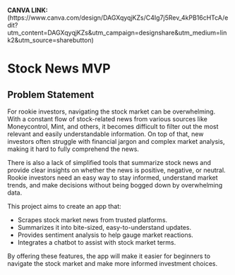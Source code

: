 <!DOCTYPE html>
<html lang="en">
<head>
    <meta charset="UTF-8">
    <meta name="viewport" content="width=device-width, initial-scale=1.0">
    
</head>
<body>
<p><b>CANVA LINK: </b>(https://www.canva.com/design/DAGXqyqjKZs/C4Ig7j5Rev_4kPB16cHTcA/edit?utm_content=DAGXqyqjKZs&utm_campaign=designshare&utm_medium=link2&utm_source=sharebutton)</p>

<h1>Stock News MVP</h1>

 <h2>Problem Statement</h2>

<p>For rookie investors, navigating the stock market can be overwhelming. With a constant flow of stock-related news from various sources like Moneycontrol, Mint, and others, it becomes difficult to filter out the most relevant and easily understandable information. On top of that, new investors often struggle with financial jargon and complex market analysis, making it hard to fully comprehend the news.</p>

 <p>There is also a lack of simplified tools that summarize stock news and provide clear insights on whether the news is positive, negative, or neutral. Rookie investors need an easy way to stay informed, understand market trends, and make decisions without being bogged down by overwhelming data.</p>

 <p>This project aims to create an app that:</p>
    <ul>
        <li>Scrapes stock market news from trusted platforms.</li>
        <li>Summarizes it into bite-sized, easy-to-understand updates.</li>
        <li>Provides sentiment analysis to help gauge market reactions.</li>
        <li>Integrates a chatbot to assist with stock market terms.</li>
    </ul>

<p>By offering these features, the app will make it easier for beginners to navigate the stock market and make more informed investment choices.</p>

</body>
</html>
